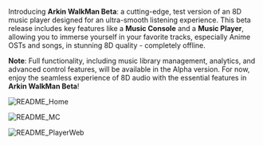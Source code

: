 Introducing **Arkin WalkMan Beta**: a cutting-edge, test version of an 8D music player designed for an ultra-smooth listening experience. This beta release includes key features like a **Music Console** and a **Music Player**, allowing you to immerse yourself in your favorite tracks, especially Anime OSTs and songs, in stunning 8D quality - completely offline. 

**Note**: Full functionality, including music library management, analytics, and advanced control features, will be available in the Alpha version. For now, enjoy the seamless experience of 8D audio with the essential features in **Arkin WalkMan Beta**!

![README_Home](https://github.com/user-attachments/assets/fc7a7614-0a60-4371-86ca-1e3698089bb5)


![README_MC](https://github.com/user-attachments/assets/7726904d-874b-4194-8b47-49b0f9fee485)


![README_PlayerWeb](https://github.com/user-attachments/assets/ba621ce6-78c0-417c-82fc-b71d0928b3c5)

